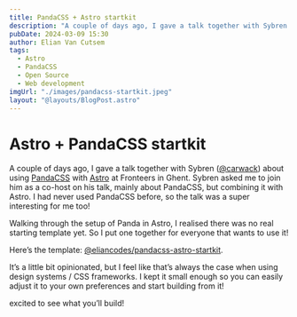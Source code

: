 ```yaml
---
title: PandaCSS + Astro startkit
description: "A couple of days ago, I gave a talk together with Sybren about using PandaCSS with Astro at Fronteers in Ghent. It inspired me to build a template."
pubDate: 2024-03-09 15:30
author: Elian Van Cutsem
tags:
  - Astro
  - PandaCSS
  - Open Source
  - Web development
imgUrl: "./images/pandacss-startkit.jpeg"
layout: "@layouts/BlogPost.astro"
---
```


# Astro + PandaCSS startkit

A couple of days ago, I gave a talk together with Sybren ([@carwack](https://twitter.com/carwack)) about using [PandaCSS](https://panda-css.com/) with [Astro](https://astro.build/) at Fronteers in Ghent. Sybren asked me to join him as a co-host on his talk, mainly about PandaCSS, but combining it with Astro. I had never used PandaCSS before, so the talk was a super interesting for me too!

Walking through the setup of Panda in Astro, I realised there was no real starting template yet. So I put one together for everyone that wants to use it!

Here’s the template: [@eliancodes/pandacss-astro-startkit](https://github.com/ElianCodes/pandacss-astro-startkit).

It’s a little bit opinionated, but I feel like that’s always the case when using design systems / CSS frameworks. I kept it small enough so you can easily adjust it to your own preferences and start building from it!

excited to see what you’ll build!
